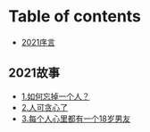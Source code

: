 # Table of contents

* [2021序言](README.md)

## 2021故事

* [1.如何忘掉一个人？](2021-gu-shi/ru-he-wang-diao-yi-ge-ren.md)
* [2.人可贪心了](2021-gu-shi/2.-ren-ke-tan-xin-le.md)
* [3.每个人心里都有一个18岁男友](2021-gu-shi/3.-mei-ge-ren-xin-li-du-you-yi-ge-18-sui-nan-you.md)


